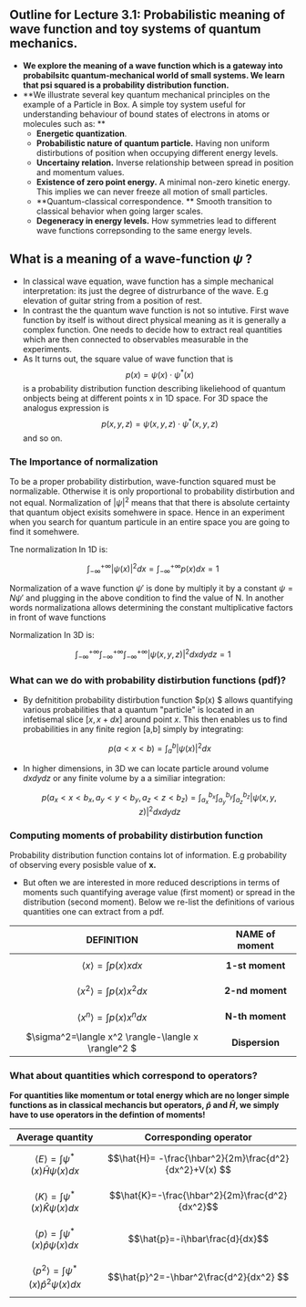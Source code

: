 ## Outline for Lecture 3.1: Probabilistic meaning of wave function and toy systems of quantum mechanics.  

- **We explore the meaning of a wave function which is a gateway into probabilsitc quantum-mechanical world of small systems. We learn that psi squared  is a probability distribution function.**
- **We illustrate several key quantum mechanical principles on the example of a Particle in Box. A simple toy system useful for understanding behaviour of bound states of electrons in atoms or molecules such as: ** 
  - **Energetic quantization**. 
  - **Probabilistic nature of quantum particle.** Having non uniform distirbutions of position when occupying different energy levels. 
  - **Uncertainy relation.** Inverse relationship between spread in position and momentum values. 
  - **Existence of zero point energy.** A minimal non-zero kinetic energy. This implies we can never freeze all motion of small particles. 
  - **Quantum-classical correspondence. ** Smooth transition to classical behavior when going larger scales.   
  - **Degeneracy in energy levels.** How symmetries lead to different wave functions correpsonding to the same energy levels. 



## What is a meaning of a wave-function $\psi$ ? 

- In classical wave equation, wave function has a simple mechanical  interpretation: its just the degree of distrurbance of the wave. E.g elevation of guitar string from a  position of rest.  
- In contrast the the quantum wave function is not so intutive. First wave function by itself is without direct physical meaning as it is generally a complex function. One needs to decide how to extract real quantities which are then connected to observables measurable in the experiments. 
- As It turns out, the square value of wave function that is $$p(x)=\psi(x) \cdot \psi^{*}(x)$$ is a probability distribution function describing likeliehood of quantum onbjects being at different points x  in 1D space. For 3D space the analogus expression is $$p(x,y,z)=\psi(x,y,z) \cdot \psi^{*}(x,y,z)$$ and so on. 



### The Importance of normalization

To be a proper probability distirbution, wave-function squared must be normalizable. Otherwise it is only proportional to probability distirbution and not equal. Normalization of $|\psi|^2$  means that that there is absolute certainty that quantum object exisits somehwere in space. Hence in an experiment when you search for quantum particule in an entire space you are going to find it somehwere.

Tne normalization In 1D is:

$$\int^{+\infty}_{-\infty} |\psi(x)|^2 dx= \int^{+\infty}_{-\infty} p(x)dx=1$$  

Normalization of a wave function $\psi'$ is done by multiply it by a constant  $\psi=N\psi'$ and plugging in the above condition to find the value of N. In another words normalizationa allows determining the constant multiplicative factors in front of wave functions

Normalization In 3D is:

$$ \int^{+\infty}_{-\infty}  \int^{+\infty}_{-\infty}  \int^{+\infty}_{-\infty} |\psi(x,y,z)|^2dx dy dz=1$$



### What can we do with probability distirbution functions (pdf)? 

- By defnitition probability distirbution function $p(x) $ allows quantifying various probabilities that a quantum "particle" is located in an infetisemal slice $[x, x+dx]$ around point $x$.  This then enables us to  find probabilities in any finite region [a,b] simply by integrating:

  

  $$p(a<x<b)=\int^{b}_a |\psi(x)|^2dx$$

  

- In higher dimensions, in 3D we can locate particle around volume $dxdydz$ or any finite volume by a a similiar integration:

  

  $$p(a_x<x<b_x,a_y<y<b_y, a_z<z<b_z )=\int^{b_x}_{a_x}  \int^{b_y}_{a_y}  \int^{b_z}_{a_z} |\psi(x,y,z)|^2dx dy dz$$



### Computing moments of probability distirbution function

Probability distribution function contains lot of information. E.g probability of observing every posisble value of **x.**  

- But often we are interested in more reduced descriptions in terms of moments such quantifying average value (first moment) or spread in the distribution (second moment). Below we re-list the definitions of various quantities one can extract from a pdf.

|                      DEFINITION                      | NAME of moment  |
| :--------------------------------------------------: | :-------------: |
|        $$\langle x \rangle = \int p(x) x dx$$        | **1-st moment** |
|      $$\langle x^2 \rangle = \int p(x)x^2 dx$$       | **2-nd moment** |
|      $$\langle x^n \rangle = \int p(x)x^n dx$$       | **N-th moment** |
| $\sigma^2=\langle x^2 \rangle-\langle x \rangle^2  $ | **Dispersion**  |



### What about quantities which correspond to operators?

**For quantities like momentum or total energy which are no longer simple functions as in classical mechancis but operators, $\hat{p}$ and $\hat{H}$, we simply have to use operators in the defintion of moments!**

|                       Average quantity                       |                 Corresponding operator                 |
| :----------------------------------------------------------: | :----------------------------------------------------: |
| $$\langle E \rangle = \int \psi^{*}(x) \hat{H} \psi(x)  dx$$ | $$\hat{H}= -\frac{\hbar^2}{2m}\frac{d^2}{dx^2}+V(x) $$ |
| $$\langle K \rangle = \int \psi^{*}(x) \hat{K}\psi(x)  dx  $$ |    $$\hat{K}=-\frac{\hbar^2}{2m}\frac{d^2}{dx^2}$$     |
| $$\langle p \rangle = \int \psi^{*}(x) \hat{p} \psi(x)  dx$$ |            $$\hat{p}=-i\hbar\frac{d}{dx}$$             |
| $$\langle p^2 \rangle = \int \psi^{*}(x) \hat{p}^2 \psi(x)  dx$$ |        $$\hat{p}^2=-\hbar^2\frac{d^2}{dx^2} $$         |

